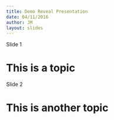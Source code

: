 ```yaml
---
title: Demo Reveal Presentation
date: 04/11/2016
author: JM
layout: slides
---
```

<section>Slide 1</section>
  <h1>This is a topic</h1>
<section>Slide 2</section>
  <h1>This is another topic </h1>
